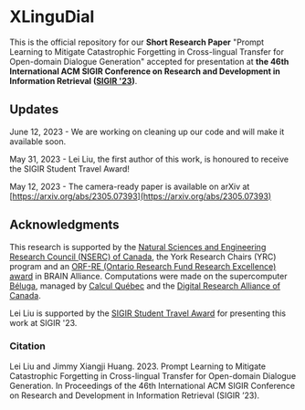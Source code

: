 # XLinguDial
This is the official repository for our **Short Research Paper** "Prompt Learning to Mitigate Catastrophic Forgetting in Cross-lingual Transfer for Open-domain Dialogue Generation" accepted for presentation at **the 46th International ACM SIGIR Conference on Research and Development in Information Retrieval ([SIGIR '23](https://sigir.org/sigir2023/))**.

## Updates
June 12, 2023 - We are working on cleaning up our code and will make it available soon.

May 31, 2023 - Lei Liu, the first author of this work, is honoured to receive the SIGIR Student Travel Award!

May 12, 2023 - The camera-ready paper is available on arXiv at [https://arxiv.org/abs/2305.07393](https://arxiv.org/abs/2305.07393)

## Acknowledgments
This research is supported by the [Natural Sciences and Engineering Research Council (NSERC) of Canada](https://www.nserc-crsng.gc.ca/index_eng.asp), the York Research Chairs (YRC) program and an [ORF-RE (Ontario Research Fund Research Excellence) award](https://www.ontario.ca/page/ontario-research-fund-research-excellence) in BRAIN Alliance. Computations were made on the supercomputer [Béluga](https://www.calculquebec.ca/en/communiques/beluga-a-supercomputer-for-science-2/), managed by [Calcul Québec](https://www.calculquebec.ca/en/) and the [Digital Research Alliance of Canada](https://alliancecan.ca/en).

Lei Liu is supported by the [SIGIR Student Travel Award](https://sigir.org/general-information/travel-grants/) for presenting this work at SIGIR '23.

### Citation
Lei Liu and Jimmy Xiangji Huang. 2023. Prompt Learning to Mitigate Catastrophic Forgetting in Cross-lingual Transfer for Open-domain Dialogue Generation. In Proceedings of the 46th International ACM SIGIR Conference on Research and Development in Information Retrieval (SIGIR ’23).
